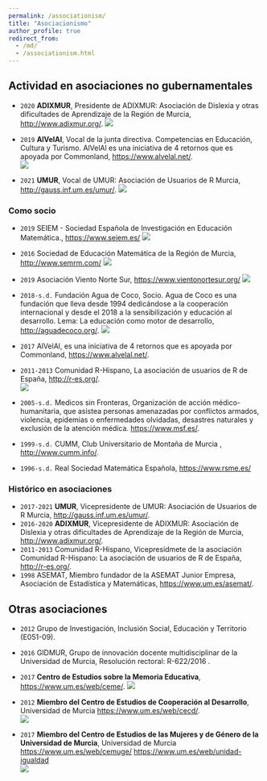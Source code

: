 ```yaml
---
permalink: /associationism/
title: "Asociacionismo"
author_profile: true
redirect_from: 
  - /md/
  - /associationism.html
---
```




## Actividad en asociaciones no gubernamentales

- `2020` **ADIXMUR**, Presidente de ADIXMUR: Asociación de Dislexia y otras dificultades de Aprendizaje de la Región de Murcia, <http://www.adixmur.org/>.
    [![](https://amaurandi.github.io/files/adixmur.png)](https://adixmur.org/)

- `2019` **AlVelAl**, Vocal de la junta directiva. Competencias en Educación, Cultura y Turismo. AlVelAl es una iniciativa de 4 retornos que es apoyada por Commonland, <https://www.alvelal.net/>.    
    [![](https://amaurandi.github.io/files/alvelal.png)](https://www.alvelal.net/)

- `2021` **UMUR**, Vocal de UMUR: Asociación de Usuarios de R Murcia, <http://gauss.inf.um.es/umur/>.
    [![](https://amaurandi.github.io/files/umur1.png)](http://gauss.inf.um.es/umur/about.html)


### Como socio

- `2019` SEIEM - Sociedad Española de Investigación en Educación Matemática., <https://www.seiem.es/>  ![](https://amaurandi.github.io/files/seiem_s.jpg)

- `2016` Sociedad de Educación Matemática de la Región de Murcia, <http://www.semrm.com/> ![](https://amaurandi.github.io/files/semrm_s.png)

- `2019` Asociación Viento Norte Sur, <https://www.vientonortesur.org/>  ![](https://amaurandi.github.io/files/Logo_VNS_Tampon_s.png)



- `2018-s.d.` Fundación Agua de Coco, Socio. Agua de Coco es una fundación que lleva desde 1994 dedicándose a la cooperación internacional y desde el 2018 a la sensibilización y educación al desarrollo. Lema: La educación como motor de desarrollo, <http://aguadecoco.org/>. ![](https://amaurandi.github.io/files/logoADC_s.png)


- `2017` AlVelAl, es una iniciativa de 4 retornos que es apoyada por Commonland, <https://www.alvelal.net/>.

- `2011-2013` Comunidad R-Hispano, La asociación de usuarios de R de España, <http://r-es.org/>.     
    [![](https://amaurandi.github.io/files/rhisp.png)](http://r-es.org/)

- `2005-s.d.` Medicos sin Fronteras, Organización de acción médico-humanitaria, que asistea personas amenazadas por conflictos armados, violencia, epidemias o enfermedades olvidadas, desastres naturales y exclusión de la atención médica. <https://www.msf.es/>.

- `1999-s.d.` CUMM, Club Universitario de Montaña de Murcia , <http://www.cumm.info/>.

- `1996-s.d.` Real Sociedad Matemática Española, <https://www.rsme.es/>

### Histórico en asociaciones  

- `2017-2021` **UMUR**, Vicepresidente de UMUR: Asociación de Usuarios de R Murcia, <http://gauss.inf.um.es/umur/>.
- `2016-2020` **ADIXMUR**, Vicepresidente de ADIXMUR: Asociación de Dislexia y otras dificultades de Aprendizaje de la Región de Murcia, <http://www.adixmur.org/>.
- `2011-2013` Comunidad R-Hispano, Vicepresidmete de la asociación Comunidad R-Hispano: La asociación de usuarios de R de España, <http://r-es.org/>.
- `1998` ASEMAT, Miembro fundador de la ASEMAT Junior Empresa, Asociación de Estadística y Matemáticas, <https://www.um.es/asemat/>.

## Otras asociaciones

- `2012` Grupo de Investigación, Inclusión Social, Educación y Territorio (E051-09).
- `2016` GIDMUR, Grupo de innovación docente multidisciplinar de la Universidad de Murcia, Resolución rectoral: R-622/2016 .
- `2017` **Centro de Estudios sobre la Memoria Educativa**, <https://www.um.es/web/ceme/>. 
    [![](https://amaurandi.github.io/files/ceme.gif)](https://www.um.es/web/ceme/)
- `2012` **Miembro del Centro de Estudios de Cooperación al Desarrollo**, Universidad de Murcia <https://www.um.es/web/cecd/>.    
    [![](https://amaurandi.github.io/files/cecd.jpeg)](https://www.um.es/web/cecd/)

- `2017` **Miembro del Centro de Estudios de las Mujeres y de Género de la Universidad de Murcia**, Universidad de Murcia <https://www.um.es/web/cemuge/> <https://www.um.es/web/unidad-igualdad>    
    [![](https://amaurandi.github.io/files/cemuge.jpeg)](https://www.um.es/web/cemuge/)

